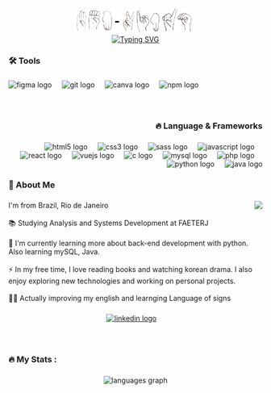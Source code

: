 <div align="center">
  <img height="50" src="./wellcome.png" title = "Bem-vindo" />
</div>

<div align="center">
<a href="https://git.io/typing-svg"><img src="https://readme-typing-svg.demolab.com?font=MonteCarlo&size=80&pause=100&color=BE320F&background=670C0900&center=true&vCenter=true&width=700&height=200&lines=Nathaly+Pereira;Front-end+Developer" alt="Typing SVG"></a>
</div>

###

<h3 align="left">🛠 Tools</h3>

###

<div align="left">
  <img src="https://cdn.jsdelivr.net/gh/devicons/devicon/icons/figma/figma-original.svg" height="40" alt="figma logo"  />
  <img width="12" />
  <img src="https://cdn.jsdelivr.net/gh/devicons/devicon/icons/git/git-original.svg" height="40" alt="git logo"  />
  <img width="12" />
  <img src="https://cdn.jsdelivr.net/gh/devicons/devicon/icons/canva/canva-original.svg" height="40" alt="canva logo"  />
  <img width="12" />
  <img src="https://cdn.jsdelivr.net/gh/devicons/devicon/icons/npm/npm-original-wordmark.svg" height="40" alt="npm logo"  />
</div>

###

<br clear="both">

<h3 align="right">🔥 Language & Frameworks</h3>

###

<div align="right">
  <img src="https://cdn.jsdelivr.net/gh/devicons/devicon/icons/html5/html5-original.svg" height="40" alt="html5 logo"  />
  <img width="12" />
  <img src="https://cdn.jsdelivr.net/gh/devicons/devicon/icons/css3/css3-original.svg" height="40" alt="css3 logo"  />
  <img width="12" />
  <img src="https://cdn.jsdelivr.net/gh/devicons/devicon/icons/sass/sass-original.svg" height="40" alt="sass logo"  />
  <img width="12" />
  <img src="https://cdn.jsdelivr.net/gh/devicons/devicon/icons/javascript/javascript-original.svg" height="40" alt="javascript logo"  />
  <img width="12" />
  <img src="https://cdn.jsdelivr.net/gh/devicons/devicon/icons/react/react-original.svg" height="40" alt="react logo"  />
  <img width="12" />
  <img src="https://cdn.jsdelivr.net/gh/devicons/devicon/icons/vuejs/vuejs-original.svg" height="40" alt="vuejs logo"  />
  <img width="12" />
  <img src="https://cdn.jsdelivr.net/gh/devicons/devicon/icons/c/c-original.svg" height="40" alt="c logo"  />
  <img width="12" />
  <img src="https://cdn.jsdelivr.net/gh/devicons/devicon/icons/mysql/mysql-original.svg" height="40" alt="mysql logo"  />
  <img width="12" />
  <img src="https://cdn.jsdelivr.net/gh/devicons/devicon/icons/php/php-original.svg" height="40" alt="php logo"  />
  <img width="12" />
  <img src="https://cdn.jsdelivr.net/gh/devicons/devicon/icons/python/python-original.svg" height="40" alt="python logo"  />
  <img width="12" />
  <img src="https://cdn.jsdelivr.net/gh/devicons/devicon/icons/java/java-original.svg" height="40" alt="java logo"  />
</div>

###

<h3 align="left">💖 About Me</h3>

###

<img align="right" height="280" src="https://i.pinimg.com/originals/ff/d9/b4/ffd9b46366e14141790a80d4922485bf.gif"  />

###

<p align="left">I'm from Brazil, Rio de Janeiro<br><br>📚 Studying Analysis and Systems Development at FAETERJ<br><br>🎈 I'm currently learning more about back-end development with python. Also learning mySQL, Java.<br><br>⚡ In my free time, I love reading books and watching korean drama. I also enjoy exploring new technologies and working on personal projects.<br><br>🤟🏼 Actually improving my english and learnging Language of signs</p>

###

<div align="center">
  <a href="https://www.linkedin.com/in/nathaly-pereira-376145202/" target="_blank">
    <img src="https://img.shields.io/static/v1?message=LinkedIn&logo=linkedin&label=&color=0077B5&logoColor=&labelColor=&style=for-the-badge" height="35" alt="linkedin logo"  />
  </a>
</div>

###

<br clear="both">

<h3 align="left">🔥   My Stats :</h3>

###

<div align="center">
  <img src="https://github-readme-stats.vercel.app/api/top-langs?username=metataly&locale=en&hide_title=false&layout=compact&card_width=320&langs_count=6&theme=kacho_ga&hide_border=false&order=2" height="180" alt="languages graph"  />
</div>

###
